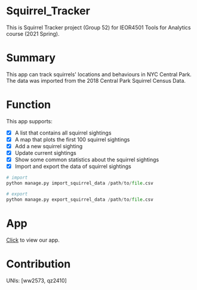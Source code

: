 # Squirrel_Tracker
This is Squirrel Tracker project (Group 52) for IEOR4501 Tools for Analytics course (2021 Spring).

# Summary
This app can track squirrels' locations and behaviours in NYC Central Park. The data was imported from the 2018 Central Park Squirrel Census Data.

# Function
This app supports:
- [x] A list that contains all squirrel sightings
- [x] A map that plots the first 100 squirrel sightings
- [x] Add a new squirrel sighting
- [x] Update current sightings
- [x] Show some common statistics about the squirrel sightings
- [x] Import and export the data of squirrel sightings
```python
# import
python manage.py import_squirrel_data /path/to/file.csv

# export
python manage.py export_squirrel_data /path/to/file.csv
```

# App
[Click](https://adept-crossing-309006.et.r.appspot.com/) to view our app.

# Contribution
UNIs: [ww2573, qz2410]
